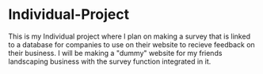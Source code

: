 # Individual-Project
This is my Individual project where I plan on making a survey that is linked to a database for companies to use on their website to recieve feedback on their business. I will be making a "dummy" website for my friends landscaping business with the survey function integrated in it.
